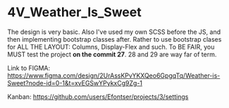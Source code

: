 # 4V_Weather_Is_Sweet
The design is very basic. 
Also I've used my own SCSS before the JS, and then implementing bootstrap classes after. Rather to use bootstrap clases for ALL THE LAYOUT: Columns, Display-Flex and such.
To BE FAIR, you MUST test the project **on the commit 27**. 28 and 29 are way far of term.

Link to FIGMA:
https://www.figma.com/design/2UrAssKPvYKXQeo6GpgqTq/Weather-is-Sweet?node-id=0-1&t=xvEGSwYPykxCg9Zg-1

Kanban:
https://github.com/users/Efontser/projects/3/settings

